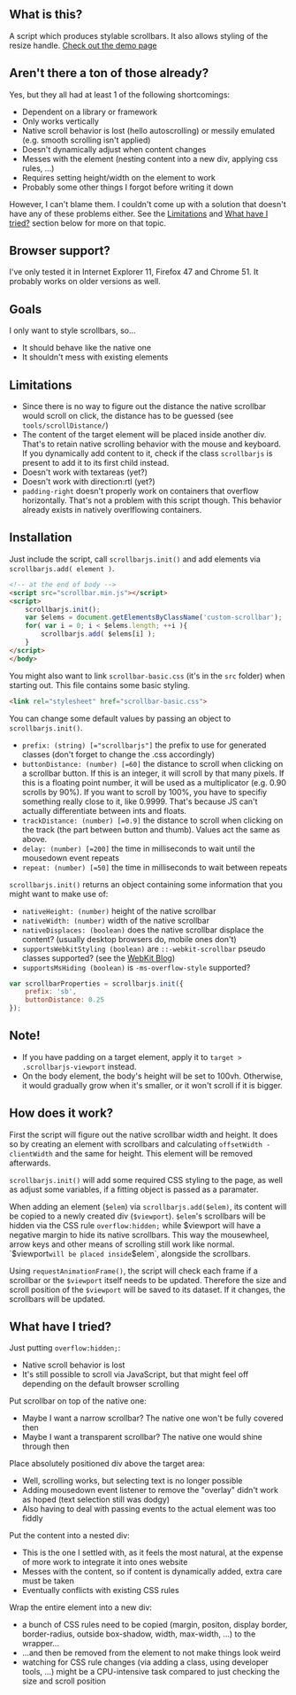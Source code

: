 What is this?
-------------
A script which produces stylable scrollbars. It also allows styling of the resize handle.
[Check out the demo page](https://desto-git.github.io/scrollbar.js/demo/)



Aren't there a ton of those already?
------------------------------------
Yes, but they all had at least 1 of the following shortcomings:
- Dependent on a library or framework
- Only works vertically
- Native scroll behavior is lost (hello autoscrolling) or messily emulated (e.g. smooth scrolling isn't applied)
- Doesn't dynamically adjust when content changes
- Messes with the element (nesting content into a new div, applying css rules, ...)
- Requires setting height/width on the element to work
- Probably some other things I forgot before writing it down

However, I can't blame them. I couldn't come up with a solution that doesn't have any of these problems either. See the [Limitations](#limitations) and [What have I tried?](#what-have-i-tried) section below for more on that topic.



Browser support?
----------------
I've only tested it in Internet Explorer 11, Firefox 47 and Chrome 51. It probably works on older versions as well.



Goals
-----
I only want to style scrollbars, so...
- It should behave like the native one
- It shouldn't mess with existing elements



Limitations
-----------
- Since there is no way to figure out the distance the native scrollbar would scroll on click, the distance has to be guessed (see `tools/scrollDistance/`)
- The content of the target element will be placed inside another div. That's to retain native scrolling behavior with the mouse and keyboard. If you dynamically add content to it, check if the class `scrollbarjs` is present to add it to its first child instead.
- Doesn't work with textareas (yet?)
- Doesn't work with direction:rtl (yet?)
- `padding-right` doesn't properly work on containers that overflow horizontally. That's not a problem with this script though. This behavior already exists in natively overlflowing containers.



Installation
------------
Just include the script, call `scrollbarjs.init()` and add elements via `scrollbarjs.add( element )`.

```html
<!-- at the end of body -->
<script src="scrollbar.min.js"></script>
<script>
	scrollbarjs.init();
	var $elems = document.getElementsByClassName('custom-scrollbar');
	for( var i = 0; i < $elems.length; ++i ){
		scrollbarjs.add( $elems[i] );
	}
</script>
</body>
```

You might also want to link `scrollbar-basic.css` (it's in the `src` folder) when starting out. This file contains some basic styling.

```html
<link rel="stylesheet" href="scrollbar-basic.css">
```

You can change some default values by passing an object to `scrollbarjs.init()`.
- `prefix: (string) [="scrollbarjs"]` the prefix to use for generated classes (don't forget to change the .css accordingly)
- `buttonDistance: (number) [=60]` the distance to scroll when clicking on a scrollbar button.
	If this is an integer, it will scroll by that many pixels.
	If this is a floating point number, it will be used as a multiplicator (e.g. 0.90 scrolls by 90%). If you want to scroll by 100%, you have to specifiy something really close to it, like 0.9999. That's because JS can't actually differentiate between ints and floats.
- `trackDistance: (number) [=0.9]` the distance to scroll when clicking on the track (the part between button and thumb).
	Values act the same as above.
- `delay: (number) [=200]` the time in milliseconds to wait until the mousedown event repeats
- `repeat: (number) [=50]` the time in milliseconds to wait between repeats

`scrollbarjs.init()` returns an object containing some information that you might want to make use of:
- `nativeHeight: (number)` height of the native scrollbar
- `nativeWidth: (number)` width of the native scrollbar
- `nativeDisplaces: (boolean)` does the native scrollbar displace the content? (usually desktop browsers do, mobile ones don't)
- `supportsWebkitStyling (boolean)` are `::-webkit-scrollbar` pseudo classes supported? (see the [WebKit Blog](https://webkit.org/blog/363/styling-scrollbars/))
- `supportsMsHiding (boolean)` is `-ms-overflow-style` supported?

```javascript
var scrollbarProperties = scrollbarjs.init({
	prefix: 'sb',
	buttonDistance: 0.25
});
```



Note!
-----
- If you have padding on a target element, apply it to `target > .scrollbarjs-viewport` instead.
- On the body element, the body's height will be set to 100vh. Otherwise, it would gradually grow when it's smaller, or it won't scroll if it is bigger.


How does it work?
-----------------
First the script will figure out the native scrollbar width and height. It does so by creating an element with scrollbars and calculating `offsetWidth - clientWidth` and the same for height. This element will be removed afterwards.

`scrollbarjs.init()` will add some required CSS styling to the page, as well as adjust some variables, if a fitting object is passed as a paramater.

When adding an element (`$elem`) via `scrollbarjs.add($elem)`, its content will be copied to a newly created div (`$viewport`). `$elem`'s scrollbars will be hidden via the CSS rule `overflow:hidden;` while $viewport will have a negative margin to hide its native scrollbars. This way the mousewheel, arrow keys and other means of scrolling still work like normal. `$viewport` will be placed inside `$elem`, alongside the scrollbars.

Using `requestAnimationFrame()`, the script will check each frame if a scrollbar or the `$viewport` itself needs to be updated. Therefore the size and scroll position of the `$viewport` will be saved to its dataset. If it changes, the scrollbars will be updated.



What have I tried?
------------------
Just putting `overflow:hidden;`:
- Native scroll behavior is lost
- It's still possible to scroll via JavaScript, but that might feel off depending on the default browser scrolling

Put scrollbar on top of the native one:
- Maybe I want a narrow scrollbar? The native one won't be fully covered then
- Maybe I want a transparent scrollbar? The native one would shine through then

Place absolutely positioned div above the target area:
- Well, scrolling works, but selecting text is no longer possible
- Adding mousedown event listener to remove the "overlay" didn't work as hoped (text selection still was dodgy)
- Also having to deal with passing events to the actual element was too fiddly

Put the content into a nested div:
- This is the one I settled with, as it feels the most natural, at the expense of more work to integrate it into ones website
- Messes with the content, so if content is dynamically added, extra care must be taken
- Eventually conflicts with existing CSS rules

Wrap the entire element into a new div:
- a bunch of CSS rules need to be copied (margin, positon, display border, border-radius, outside box-shadow, width, max-width, ...) to the wrapper...
- ...and then be removed from the element to not make things look weird
- watching for CSS rule changes (via adding a class, using developer tools, ...) might be a CPU-intensive task compared to just checking the size and scroll position
